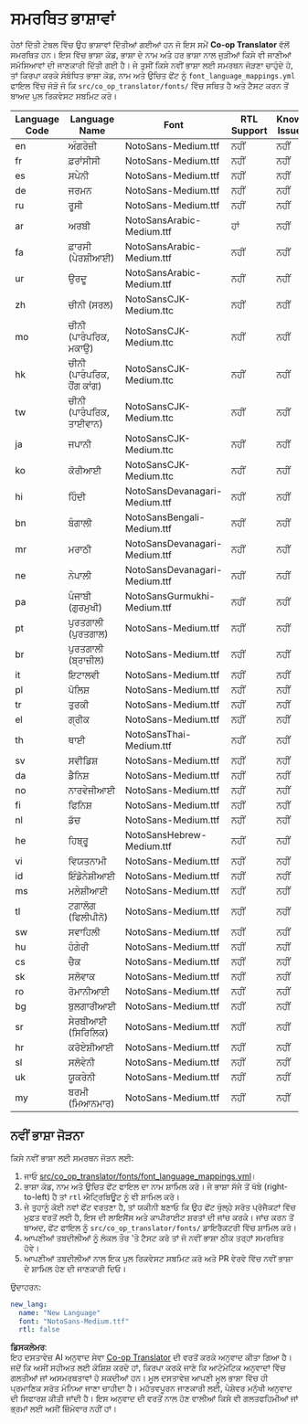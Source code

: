 <!--
CO_OP_TRANSLATOR_METADATA:
{
  "original_hash": "b4ed48f23ec418b31e90a02fe629fcde",
  "translation_date": "2025-06-12T12:08:20+00:00",
  "source_file": "getting_started/supported-languages.md",
  "language_code": "pa"
}
-->
# ਸਮਰਥਿਤ ਭਾਸ਼ਾਵਾਂ

ਹੇਠਾਂ ਦਿੱਤੀ ਟੇਬਲ ਵਿੱਚ ਉਹ ਭਾਸ਼ਾਵਾਂ ਦਿੱਤੀਆਂ ਗਈਆਂ ਹਨ ਜੋ ਇਸ ਸਮੇਂ **Co-op Translator** ਵੱਲੋਂ ਸਮਰਥਿਤ ਹਨ। ਇਸ ਵਿੱਚ ਭਾਸ਼ਾ ਕੋਡ, ਭਾਸ਼ਾ ਦੇ ਨਾਮ ਅਤੇ ਹਰ ਭਾਸ਼ਾ ਨਾਲ ਜੁੜੀਆਂ ਕਿਸੇ ਵੀ ਜਾਣੀਆਂ ਸਮੱਸਿਆਵਾਂ ਦੀ ਜਾਣਕਾਰੀ ਦਿੱਤੀ ਗਈ ਹੈ। ਜੇ ਤੁਸੀਂ ਕਿਸੇ ਨਵੀਂ ਭਾਸ਼ਾ ਲਈ ਸਮਰਥਨ ਜੋੜਣਾ ਚਾਹੁੰਦੇ ਹੋ, ਤਾਂ ਕਿਰਪਾ ਕਰਕੇ ਸੰਬੰਧਿਤ ਭਾਸ਼ਾ ਕੋਡ, ਨਾਮ ਅਤੇ ਉਚਿਤ ਫੋਂਟ ਨੂੰ `font_language_mappings.yml` ਫਾਇਲ ਵਿੱਚ ਜੋੜੋ ਜੋ ਕਿ `src/co_op_translator/fonts/` ਵਿੱਚ ਸਥਿਤ ਹੈ ਅਤੇ ਟੈਸਟ ਕਰਨ ਤੋਂ ਬਾਅਦ ਪੁਲ ਰਿਕਵੇਸਟ ਸਬਮਿਟ ਕਰੋ।

| Language Code | Language Name        | Font                              | RTL Support | Known Issues |
|---------------|----------------------|-----------------------------------|-------------|--------------|
| en            | ਅੰਗਰੇਜ਼ੀ              | NotoSans-Medium.ttf               | ਨਹੀਂ        | ਨਹੀਂ          |
| fr            | ਫ਼ਰਾਂਸੀਸੀ             | NotoSans-Medium.ttf               | ਨਹੀਂ        | ਨਹੀਂ          |
| es            | ਸਪੇਨੀ                | NotoSans-Medium.ttf               | ਨਹੀਂ        | ਨਹੀਂ          |
| de            | ਜਰਮਨ                 | NotoSans-Medium.ttf               | ਨਹੀਂ        | ਨਹੀਂ          |
| ru            | ਰੂਸੀ                 | NotoSans-Medium.ttf               | ਨਹੀਂ        | ਨਹੀਂ          |
| ar            | ਅਰਬੀ                 | NotoSansArabic-Medium.ttf         | ਹਾਂ         | ਨਹੀਂ          |
| fa            | ਫ਼ਾਰਸੀ (ਪੇਰਸ਼ੀਆਈ)    | NotoSansArabic-Medium.ttf         | ਨਹੀਂ        | ਨਹੀਂ          |
| ur            | ਉਰਦੂ                 | NotoSansArabic-Medium.ttf         | ਨਹੀਂ        | ਨਹੀਂ          |
| zh            | ਚੀਨੀ (ਸਰਲ)           | NotoSansCJK-Medium.ttc            | ਨਹੀਂ        | ਨਹੀਂ          |
| mo            | ਚੀਨੀ (ਪਾਰੰਪਰਿਕ, ਮਕਾਉ) | NotoSansCJK-Medium.ttc            | ਨਹੀਂ        | ਨਹੀਂ          |
| hk            | ਚੀਨੀ (ਪਾਰੰਪਰਿਕ, ਹੌਂਗ ਕਾਂਗ) | NotoSansCJK-Medium.ttc          | ਨਹੀਂ        | ਨਹੀਂ          |
| tw            | ਚੀਨੀ (ਪਾਰੰਪਰਿਕ, ਤਾਈਵਾਨ) | NotoSansCJK-Medium.ttc           | ਨਹੀਂ        | ਨਹੀਂ          |
| ja            | ਜਪਾਨੀ                | NotoSansCJK-Medium.ttc            | ਨਹੀਂ        | ਨਹੀਂ          |
| ko            | ਕੋਰੀਆਈ               | NotoSansCJK-Medium.ttc            | ਨਹੀਂ        | ਨਹੀਂ          |
| hi            | ਹਿੰਦੀ                 | NotoSansDevanagari-Medium.ttf     | ਨਹੀਂ        | ਨਹੀਂ          |
| bn            | ਬੰਗਾਲੀ               | NotoSansBengali-Medium.ttf        | ਨਹੀਂ        | ਨਹੀਂ          |
| mr            | ਮਰਾਠੀ                | NotoSansDevanagari-Medium.ttf     | ਨਹੀਂ        | ਨਹੀਂ          |
| ne            | ਨੇਪਾਲੀ               | NotoSansDevanagari-Medium.ttf     | ਨਹੀਂ        | ਨਹੀਂ          |
| pa            | ਪੰਜਾਬੀ (ਗੁਰਮੁਖੀ)      | NotoSansGurmukhi-Medium.ttf       | ਨਹੀਂ        | ਨਹੀਂ          |
| pt            | ਪੁਰਤਗਾਲੀ (ਪੁਰਤਗਾਲ)   | NotoSans-Medium.ttf               | ਨਹੀਂ        | ਨਹੀਂ          |
| br            | ਪੁਰਤਗਾਲੀ (ਬ੍ਰਾਜ਼ੀਲ)   | NotoSans-Medium.ttf               | ਨਹੀਂ        | ਨਹੀਂ          |
| it            | ਇਟਾਲਵੀ               | NotoSans-Medium.ttf               | ਨਹੀਂ        | ਨਹੀਂ          |
| pl            | ਪੋਲਿਸ਼                | NotoSans-Medium.ttf               | ਨਹੀਂ        | ਨਹੀਂ          |
| tr            | ਤੁਰਕੀ                 | NotoSans-Medium.ttf               | ਨਹੀਂ        | ਨਹੀਂ          |
| el            | ਗ੍ਰੀਕ                 | NotoSans-Medium.ttf               | ਨਹੀਂ        | ਨਹੀਂ          |
| th            | ਥਾਈ                  | NotoSansThai-Medium.ttf           | ਨਹੀਂ        | ਨਹੀਂ          |
| sv            | ਸਵੀਡਿਸ਼               | NotoSans-Medium.ttf               | ਨਹੀਂ        | ਨਹੀਂ          |
| da            | ਡੈਨਿਸ਼                | NotoSans-Medium.ttf               | ਨਹੀਂ        | ਨਹੀਂ          |
| no            | ਨਾਰਵੇਜੀਆਈ            | NotoSans-Medium.ttf               | ਨਹੀਂ        | ਨਹੀਂ          |
| fi            | ਫਿਨਿਸ਼                | NotoSans-Medium.ttf               | ਨਹੀਂ        | ਨਹੀਂ          |
| nl            | ਡੱਚ                  | NotoSans-Medium.ttf               | ਨਹੀਂ        | ਨਹੀਂ          |
| he            | ਹਿਬ੍ਰੂ                 | NotoSansHebrew-Medium.ttf         | ਨਹੀਂ        | ਨਹੀਂ          |
| vi            | ਵਿਯਤਨਾਮੀ              | NotoSans-Medium.ttf               | ਨਹੀਂ        | ਨਹੀਂ          |
| id            | ਇੰਡੋਨੇਸ਼ੀਆਈ           | NotoSans-Medium.ttf               | ਨਹੀਂ        | ਨਹੀਂ          |
| ms            | ਮਲੇਸ਼ੀਆਈ             | NotoSans-Medium.ttf               | ਨਹੀਂ        | ਨਹੀਂ          |
| tl            | ਟਗਾਲੋਗ (ਫਿਲੀਪੀਨੋ)    | NotoSans-Medium.ttf               | ਨਹੀਂ        | ਨਹੀਂ          |
| sw            | ਸਵਾਹਿਲੀ               | NotoSans-Medium.ttf               | ਨਹੀਂ        | ਨਹੀਂ          |
| hu            | ਹੰਗੇਰੀ               | NotoSans-Medium.ttf               | ਨਹੀਂ        | ਨਹੀਂ          |
| cs            | ਚੈਕ                  | NotoSans-Medium.ttf               | ਨਹੀਂ        | ਨਹੀਂ          |
| sk            | ਸਲੋਵਾਕ               | NotoSans-Medium.ttf               | ਨਹੀਂ        | ਨਹੀਂ          |
| ro            | ਰੋਮਾਨੀਆਈ             | NotoSans-Medium.ttf               | ਨਹੀਂ        | ਨਹੀਂ          |
| bg            | ਬੁਲਗਾਰੀਆਈ            | NotoSans-Medium.ttf               | ਨਹੀਂ        | ਨਹੀਂ          |
| sr            | ਸੇਰਬੀਆਈ (ਸਿਰਿਲਿਕ)    | NotoSans-Medium.ttf               | ਨਹੀਂ        | ਨਹੀਂ          |
| hr            | ਕਰੋਏਸ਼ੀਆਈ             | NotoSans-Medium.ttf               | ਨਹੀਂ        | ਨਹੀਂ          |
| sl            | ਸਲੋਵੇਨੀ               | NotoSans-Medium.ttf               | ਨਹੀਂ        | ਨਹੀਂ          |
| uk            | ਯੂਕਰੇਨੀ               | NotoSans-Medium.ttf               | ਨਹੀਂ        | ਨਹੀਂ          |
| my            | ਬਰਮੀ (ਮਿਆਨਮਾਰ)       | NotoSans-Medium.ttf               | ਨਹੀਂ        | ਨਹੀਂ          |

## ਨਵੀਂ ਭਾਸ਼ਾ ਜੋੜਨਾ

ਕਿਸੇ ਨਵੀਂ ਭਾਸ਼ਾ ਲਈ ਸਮਰਥਨ ਜੋੜਨ ਲਈ:

1. ਜਾਓ [src/co_op_translator/fonts/font_language_mappings.yml](https://github.com/Azure/co-op-translator/blob/main/src/co_op_translator/fonts/font_language_mappings.yml)।
2. ਭਾਸ਼ਾ ਕੋਡ, ਨਾਮ ਅਤੇ ਉਚਿਤ ਫੋਂਟ ਫਾਇਲ ਦਾ ਨਾਮ ਸ਼ਾਮਿਲ ਕਰੋ। ਜੇ ਭਾਸ਼ਾ ਸੱਜੇ ਤੋਂ ਖੱਬੇ (right-to-left) ਹੈ ਤਾਂ `rtl` ਐਟ੍ਰਿਬਿਊਟ ਨੂੰ ਵੀ ਸ਼ਾਮਿਲ ਕਰੋ।
3. ਜੇ ਤੁਹਾਨੂੰ ਕੋਈ ਨਵਾਂ ਫੋਂਟ ਵਰਤਣਾ ਹੈ, ਤਾਂ ਯਕੀਨੀ ਬਣਾਓ ਕਿ ਉਹ ਫੋਂਟ ਖੁੱਲ੍ਹੇ ਸਰੋਤ ਪ੍ਰੋਜੈਕਟਾਂ ਵਿੱਚ ਮੁਫ਼ਤ ਵਰਤੋਂ ਲਈ ਹੈ, ਇਸ ਦੀ ਲਾਇਸੈਂਸ ਅਤੇ ਕਾਪੀਰਾਈਟ ਸ਼ਰਤਾਂ ਦੀ ਜਾਂਚ ਕਰਕੇ। ਜਾਂਚ ਕਰਨ ਤੋਂ ਬਾਅਦ, ਫੋਂਟ ਫਾਇਲ ਨੂੰ `src/co_op_translator/fonts/` ਡਾਇਰੈਕਟਰੀ ਵਿੱਚ ਸ਼ਾਮਿਲ ਕਰੋ।
4. ਆਪਣੀਆਂ ਤਬਦੀਲੀਆਂ ਨੂੰ ਲੋਕਲ ਤੌਰ 'ਤੇ ਟੈਸਟ ਕਰੋ ਤਾਂ ਜੋ ਨਵੀਂ ਭਾਸ਼ਾ ਠੀਕ ਤਰ੍ਹਾਂ ਸਮਰਥਿਤ ਹੋਵੇ।
5. ਆਪਣੀਆਂ ਤਬਦੀਲੀਆਂ ਨਾਲ ਇਕ ਪੁਲ ਰਿਕਵੇਸਟ ਸਬਮਿਟ ਕਰੋ ਅਤੇ PR ਵੇਰਵੇ ਵਿੱਚ ਨਵੀਂ ਭਾਸ਼ਾ ਦੇ ਸ਼ਾਮਿਲ ਹੋਣ ਦੀ ਜਾਣਕਾਰੀ ਦਿਓ।

ਉਦਾਹਰਨ:

```yaml
new_lang:
  name: "New Language"
  font: "NotoSans-Medium.ttf"
  rtl: false
```

**ਡਿਸਕਲੇਮਰ**:  
ਇਹ ਦਸਤਾਵੇਜ਼ AI ਅਨੁਵਾਦ ਸੇਵਾ [Co-op Translator](https://github.com/Azure/co-op-translator) ਦੀ ਵਰਤੋਂ ਕਰਕੇ ਅਨੁਵਾਦ ਕੀਤਾ ਗਿਆ ਹੈ। ਜਦੋਂ ਕਿ ਅਸੀਂ ਸਹੀਅਤ ਲਈ ਕੋਸ਼ਿਸ਼ ਕਰਦੇ ਹਾਂ, ਕਿਰਪਾ ਕਰਕੇ ਜਾਣੋ ਕਿ ਆਟੋਮੇਟਿਕ ਅਨੁਵਾਦਾਂ ਵਿੱਚ ਗਲਤੀਆਂ ਜਾਂ ਅਸਮਰਥਤਾਵਾਂ ਹੋ ਸਕਦੀਆਂ ਹਨ। ਮੂਲ ਦਸਤਾਵੇਜ਼ ਆਪਣੀ ਮੂਲ ਭਾਸ਼ਾ ਵਿੱਚ ਹੀ ਪ੍ਰਮਾਣਿਕ ਸਰੋਤ ਮੰਨਿਆ ਜਾਣਾ ਚਾਹੀਦਾ ਹੈ। ਮਹੱਤਵਪੂਰਨ ਜਾਣਕਾਰੀ ਲਈ, ਪੇਸ਼ੇਵਰ ਮਨੁੱਖੀ ਅਨੁਵਾਦ ਦੀ ਸਿਫਾਰਸ਼ ਕੀਤੀ ਜਾਂਦੀ ਹੈ। ਇਸ ਅਨੁਵਾਦ ਦੀ ਵਰਤੋਂ ਨਾਲ ਹੋਣ ਵਾਲੀਆਂ ਕਿਸੇ ਵੀ ਗਲਤਫਹਿਮੀਆਂ ਜਾਂ ਭ੍ਰਮਾਂ ਲਈ ਅਸੀਂ ਜ਼ਿੰਮੇਵਾਰ ਨਹੀਂ ਹਾਂ।